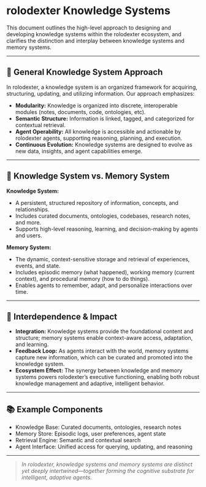 # rolodexter Knowledge Systems

This document outlines the high-level approach to designing and developing knowledge systems within the rolodexter ecosystem, and clarifies the distinction and interplay between knowledge systems and memory systems.

---

## 🧠 General Knowledge System Approach

In rolodexter, a knowledge system is an organized framework for acquiring, structuring, updating, and utilizing information. Our approach emphasizes:

- **Modularity:** Knowledge is organized into discrete, interoperable modules (notes, documents, code, ontologies, etc).
- **Semantic Structure:** Information is linked, tagged, and categorized for contextual retrieval.
- **Agent Operability:** All knowledge is accessible and actionable by rolodexter agents, supporting reasoning, planning, and execution.
- **Continuous Evolution:** Knowledge systems are designed to evolve as new data, insights, and agent capabilities emerge.

---

## 🧬 Knowledge System vs. Memory System

**Knowledge System:**
- A persistent, structured repository of information, concepts, and relationships.
- Includes curated documents, ontologies, codebases, research notes, and more.
- Supports high-level reasoning, learning, and decision-making by agents and users.

**Memory System:**
- The dynamic, context-sensitive storage and retrieval of experiences, events, and state.
- Includes episodic memory (what happened), working memory (current context), and procedural memory (how to do things).
- Enables agents to remember, adapt, and personalize interactions over time.

---

## 🔄 Interdependence & Impact

- **Integration:** Knowledge systems provide the foundational content and structure; memory systems enable context-aware access, adaptation, and learning.
- **Feedback Loop:** As agents interact with the world, memory systems capture new information, which can be curated and promoted into the knowledge system.
- **Ecosystem Effect:** The synergy between knowledge and memory systems powers rolodexter’s executive functioning, enabling both robust knowledge management and adaptive, intelligent behavior.

---

## 📚 Example Components
- Knowledge Base: Curated documents, ontologies, research notes
- Memory Store: Episodic logs, user preferences, agent state
- Retrieval Engine: Semantic and contextual search
- Agent Interface: Unified access for querying, updating, and reasoning

---

> _In rolodexter, knowledge systems and memory systems are distinct yet deeply intertwined—together forming the cognitive substrate for intelligent, adaptive agents._
